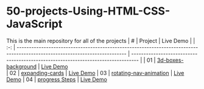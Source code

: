 # 50-projects-Using-HTML-CSS-JavaScript


This is the main repository for all of the projects
|  #  | Project                                                                                                                     | Live Demo                                                                         |
| :-: | --------------------------------------------------------------------------------------------------------------------------- | --------------------------------------------------------------------------------- |
| 01  | [3d-boxes-background](https://github.com/sonaliphayde12/50-projects-Using-HTML-CSS-JS/tree/main/3d-boxes-background)                           | [Live Demo](https://sonaliphayde12.github.io/50-projects-Using-HTML-CSS-JS/3d-boxes-background/index.html)      
| 02  | [expanding-cards](https://github.com/sonaliphayde12/50-projects-Using-HTML-CSS-JS/tree/main/expanding-cards)                               | [Live Demo](https://sonaliphayde12.github.io/50-projects-Using-HTML-CSS-JS/expanding-cards/index.html) 
| 03  | [rotating-nav-animation](https://github.com/sonaliphayde12/50-projects-Using-HTML-CSS-JS/tree/main/rotating-nav-animation)                               | [Live Demo](https://sonaliphayde12.github.io/50-projects-Using-HTML-CSS-JS/rotating-nav-animation/index.html) 
| 04  | [progress Steps](https://github.com/sonaliphayde12/50-projects-Using-HTML-CSS-JS/tree/main/rotating-nav-animation)                               | [Live Demo](https://sonaliphayde12.github.io/50-projects-Using-HTML-CSS-JS/rotating-nav-animation/index.html) 
           
           

